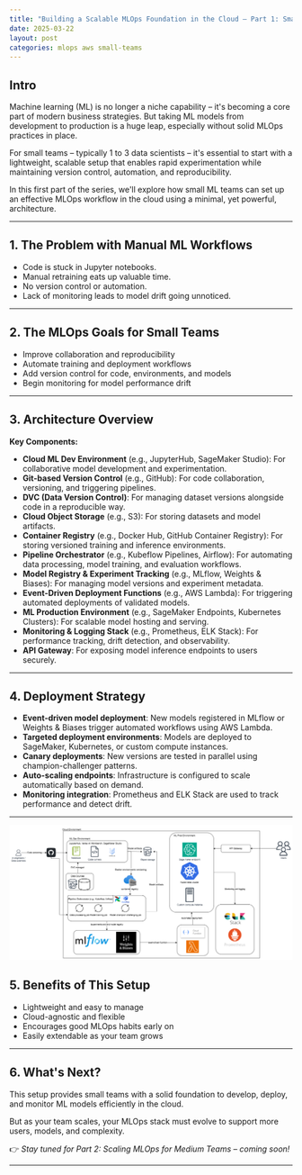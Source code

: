 ```yaml
---
title: "Building a Scalable MLOps Foundation in the Cloud – Part 1: Small Teams Setup"
date: 2025-03-22
layout: post
categories: mlops aws small-teams
---
```


## Intro

Machine learning (ML) is no longer a niche capability – it's becoming a core part of modern business strategies. But taking ML models from development to production is a huge leap, especially without solid MLOps practices in place.

For small teams – typically 1 to 3 data scientists – it's essential to start with a lightweight, scalable setup that enables rapid experimentation while maintaining version control, automation, and reproducibility.

In this first part of the series, we'll explore how small ML teams can set up an effective MLOps workflow in the cloud using a minimal, yet powerful, architecture.

---

## 1. The Problem with Manual ML Workflows

- Code is stuck in Jupyter notebooks.  
- Manual retraining eats up valuable time.  
- No version control or automation.  
- Lack of monitoring leads to model drift going unnoticed.

---

## 2. The MLOps Goals for Small Teams

- Improve collaboration and reproducibility  
- Automate training and deployment workflows  
- Add version control for code, environments, and models  
- Begin monitoring for model performance drift

---

## 3. Architecture Overview

**Key Components:**

- **Cloud ML Dev Environment** (e.g., JupyterHub, SageMaker Studio): For collaborative model development and experimentation.  
- **Git-based Version Control** (e.g., GitHub): For code collaboration, versioning, and triggering pipelines.  
- **DVC (Data Version Control)**: For managing dataset versions alongside code in a reproducible way.  
- **Cloud Object Storage** (e.g., S3): For storing datasets and model artifacts.  
- **Container Registry** (e.g., Docker Hub, GitHub Container Registry): For storing versioned training and inference environments.  
- **Pipeline Orchestrator** (e.g., Kubeflow Pipelines, Airflow): For automating data processing, model training, and evaluation workflows.  
- **Model Registry & Experiment Tracking** (e.g., MLflow, Weights & Biases): For managing model versions and experiment metadata.  
- **Event-Driven Deployment Functions** (e.g., AWS Lambda): For triggering automated deployments of validated models.  
- **ML Production Environment** (e.g., SageMaker Endpoints, Kubernetes Clusters): For scalable model hosting and serving.  
- **Monitoring & Logging Stack** (e.g., Prometheus, ELK Stack): For performance tracking, drift detection, and observability.  
- **API Gateway**: For exposing model inference endpoints to users securely.

---

## 4. Deployment Strategy

- **Event-driven model deployment**: New models registered in MLflow or Weights & Biases trigger automated workflows using AWS Lambda.  
- **Targeted deployment environments**: Models are deployed to SageMaker, Kubernetes, or custom compute instances.  
- **Canary deployments**: New versions are tested in parallel using champion-challenger patterns.  
- **Auto-scaling endpoints**: Infrastructure is configured to scale automatically based on demand.  
- **Monitoring integration**: Prometheus and ELK Stack are used to track performance and detect drift.

---

![MLOps architecture](/images/arch.png)


## 5. Benefits of This Setup

- Lightweight and easy to manage  
- Cloud-agnostic and flexible  
- Encourages good MLOps habits early on  
- Easily extendable as your team grows

---

## 6. What's Next?

This setup provides small teams with a solid foundation to develop, deploy, and monitor ML models efficiently in the cloud.

But as your team scales, your MLOps stack must evolve to support more users, models, and complexity.

👉 _Stay tuned for Part 2: Scaling MLOps for Medium Teams – coming soon!_

---
